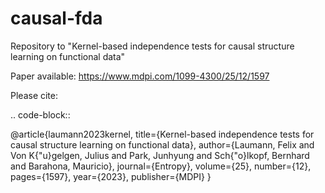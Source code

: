 # causal-fda

Repository to "Kernel-based independence tests for causal structure learning on functional data"

Paper available: https://www.mdpi.com/1099-4300/25/12/1597

Please cite:

.. code-block::

  @article{laumann2023kernel,
    title={Kernel-based independence tests for causal structure learning on functional data},
    author={Laumann, Felix and Von K{\"u}gelgen, Julius and Park, Junhyung and Sch{\"o}lkopf, Bernhard and Barahona, Mauricio},
    journal={Entropy},
    volume={25},
    number={12},
    pages={1597},
    year={2023},
    publisher={MDPI}
  }

